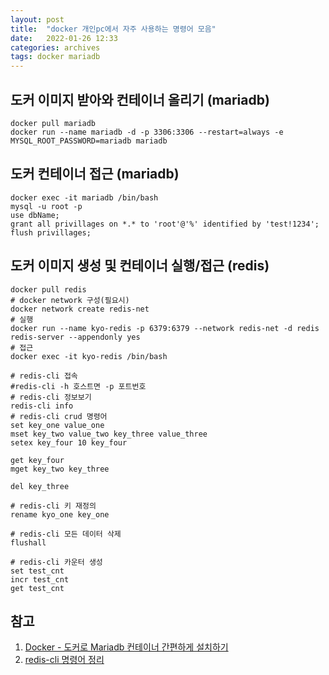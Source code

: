 ```yaml
---
layout: post
title:  "docker 개인pc에서 자주 사용하는 명령어 모음"
date:   2022-01-26 12:33
categories: archives
tags: docker mariadb
---
```


## 도커 이미지 받아와 컨테이너 올리기 (mariadb)
```shell
docker pull mariadb
docker run --name mariadb -d -p 3306:3306 --restart=always -e MYSQL_ROOT_PASSWORD=mariadb mariadb
```

## 도커 컨테이너 접근 (mariadb)
```shell
docker exec -it mariadb /bin/bash
mysql -u root -p
use dbName;
grant all privillages on *.* to 'root'@'%' identified by 'test!1234';
flush privillages;
```

## 도커 이미지 생성 및 컨테이너 실행/접근 (redis)
```shell
docker pull redis
# docker network 구성(필요시)
docker network create redis-net
# 실행
docker run --name kyo-redis -p 6379:6379 --network redis-net -d redis redis-server --appendonly yes
# 접근
docker exec -it kyo-redis /bin/bash

# redis-cli 접속
#redis-cli -h 호스트면 -p 포트번호
# redis-cli 정보보기
redis-cli info
# redis-cli crud 명령어
set key_one value_one
mset key_two value_two key_three value_three
setex key_four 10 key_four

get key_four
mget key_two key_three 

del key_three

# redis-cli 키 재정의
rename kyo_one key_one

# redis-cli 모든 데이터 삭제
flushall

# redis-cli 카운터 생성
set test_cnt
incr test_cnt
get test_cnt

```



## 참고
1. [Docker - 도커로 Mariadb 컨테이너 간편하게 설치하기](https://7942yongdae.tistory.com/130)
2. [redis-cli 명령어 정리](https://freeblogger.tistory.com/10)

